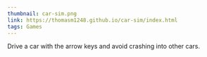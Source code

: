 ```yaml
---
thumbnail: car-sim.png
link: https://thomasm1248.github.io/car-sim/index.html
tags: Games
---
```


Drive a car with the arrow keys and avoid crashing into other cars.
